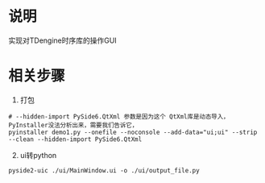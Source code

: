 # 说明
实现对TDengine时序库的操作GUI

# 相关步骤
1. 打包
```shell
# --hidden-import PySide6.QtXml 参数是因为这个 QtXml库是动态导入，PyInstaller没法分析出来，需要我们告诉它，
pyinstaller demo1.py --onefile --noconsole --add-data="ui;ui" --strip --clean --hidden-import PySide6.QtXml
```

2. ui转python
```shell
pyside2-uic ./ui/MainWindow.ui -o ./ui/output_file.py
```
